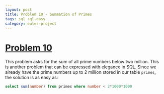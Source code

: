 ```yaml
---
layout: post
title: Problem 10 - Summation of Primes
tags: sql sql-easy
category: euler-project
---
```



# [Problem 10](https://projecteuler.net/problem=10)
This problem asks for the sum of all prime numbers below two million. This is another problem that can be expressed with elegance in SQL. Since we already have the prime numbers up to 2 million stored in our table `primes`, the solution is as easy as: 

``` sql
select sum(number) from primes where number < 2*1000*1000
```
